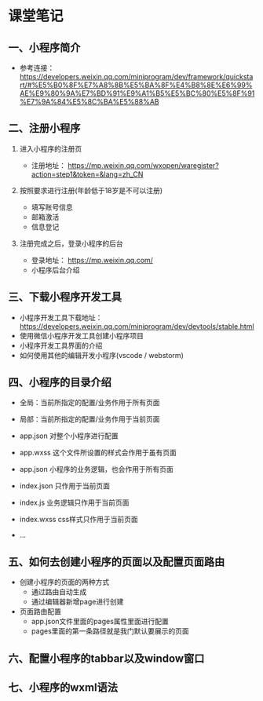 # 课堂笔记

## 一、小程序简介

- 参考连接： https://developers.weixin.qq.com/miniprogram/dev/framework/quickstart/#%E5%B0%8F%E7%A8%8B%E5%BA%8F%E4%B8%8E%E6%99%AE%E9%80%9A%E7%BD%91%E9%A1%B5%E5%BC%80%E5%8F%91%E7%9A%84%E5%8C%BA%E5%88%AB

## 二、注册小程序

1. 进入小程序的注册页
   - 注册地址： https://mp.weixin.qq.com/wxopen/waregister?action=step1&token=&lang=zh_CN

2. 按照要求进行注册(年龄低于18岁是不可以注册)
   - 填写账号信息
   - 邮箱激活
   - 信息登记
3. 注册完成之后，登录小程序的后台
   - 登录地址： https://mp.weixin.qq.com/
   - 小程序后台介绍

## 三、下载小程序开发工具

   - 小程序开发工具下载地址： https://developers.weixin.qq.com/miniprogram/dev/devtools/stable.html
   - 使用微信小程序开发工具创建小程序项目
   - 小程序开发工具界面的介绍
   - 如何使用其他的编辑开发小程序(vscode / webstorm)

## 四、小程序的目录介绍

   - 全局：当前所指定的配置/业务作用于所有页面
   - 局部：当前所指定的配置/业务作用于当前页面

   - app.json    对整个小程序进行配置
   - app.wxss    这个文件所设置的样式会作用于虽有页面
   - app.json    小程序的业务逻辑，也会作用于所有页面
   - index.json  只作用于当前页面
   - index.js    业务逻辑只作用于当前页面
   - index.wxss  css样式只作用于当前页面
   - ...

## 五、如何去创建小程序的页面以及配置页面路由

   - 创建小程序的页面的两种方式
     - 通过路由自动生成
     - 通过编辑器新增page进行创建
   - 页面路由配置
     - app.json文件里面的pages属性里面进行配置
     - pages里面的第一条路径就是我门默认要展示的页面

## 六、配置小程序的tabbar以及window窗口

## 七、小程序的wxml语法
